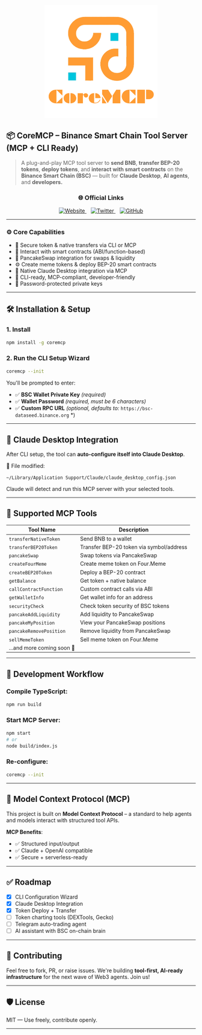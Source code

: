 <p align="center">
  <img src="coremcp.png" alt="coremcp Logo" width="300"/>
</p>

## 📦 CoreMCP – Binance Smart Chain Tool Server (MCP + CLI Ready)

> A plug-and-play MCP tool server to **send BNB**, **transfer BEP-20 tokens**, **deploy tokens**, and **interact with smart contracts** on the **Binance Smart Chain (BSC)** — built for **Claude Desktop**, **AI agents**, and **developers.**

<div align="center">
  <h3>🌐 Official Links</h3>
  <a href="https://coremcp.fun/" target="_blank">
    <img src="https://img.shields.io/badge/🌍_Website-coremcp.fun-blue?style=for-the-badge" alt="Website" />
  </a>
  &nbsp;&nbsp;
  <a href="https://x.com/CoreMCP" target="_blank">
    <img src="https://img.shields.io/badge/𝕏_Twitter-@CoreMCP-black?style=for-the-badge" alt="Twitter" />
  </a>
  &nbsp;&nbsp;
  <a href="https://github.com/CoreMCP/CoreMCP" target="_blank">
    <img src="https://img.shields.io/badge/💻_GitHub-CoreMCP/CoreMCP-green?style=for-the-badge" alt="GitHub" />
  </a>
</div>

---

### ⚙️ Core Capabilities

- 🔐 Secure token & native transfers via CLI or MCP
- 🧱 Interact with smart contracts (ABI/function-based)
- 🔄 PancakeSwap integration for swaps & liquidity
- ⚙️ Create meme tokens & deploy BEP-20 smart contracts
- 🧠 Native Claude Desktop integration via MCP
- 🔧 CLI-ready, MCP-compliant, developer-friendly
- 🔑 Password-protected private keys

---

## 🛠 Installation & Setup

### 1. Install

```bash
npm install -g coremcp
```

### 2. Run the CLI Setup Wizard

```bash
coremcp --init
```

You'll be prompted to enter:

- ✅ **BSC Wallet Private Key** _(required)_
- ✅ **Wallet Password** _(required, must be 6 characters)_
- ✅ **Custom RPC URL** _(optional, defaults to:_ `https://bsc-dataseed.binance.org` \*)

---

## 🧠 Claude Desktop Integration

After CLI setup, the tool can **auto-configure itself into Claude Desktop**.

📍 File modified:

```
~/Library/Application Support/Claude/claude_desktop_config.json
```

Claude will detect and run this MCP server with your selected tools.

---

## 🔨 Supported MCP Tools

| Tool Name                  | Description                              |
| -------------------------- | ---------------------------------------- |
| `transferNativeToken`      | Send BNB to a wallet                     |
| `transferBEP20Token`       | Transfer BEP-20 token via symbol/address |
| `pancakeSwap`              | Swap tokens via PancakeSwap              |
| `createFourMeme`           | Create meme token on Four.Meme           |
| `createBEP20Token`         | Deploy a BEP-20 contract                 |
| `getBalance`               | Get token + native balance               |
| `callContractFunction`     | Custom contract calls via ABI            |
| `getWalletInfo`            | Get wallet info for an address           |
| `securityCheck`            | Check token security of BSC tokens       |
| `pancakeAddLiquidity`      | Add liquidity to PancakeSwap             |
| `pancakeMyPosition`        | View your PancakeSwap positions          |
| `pancakeRemovePosition`    | Remove liquidity from PancakeSwap        |
| `sellMemeToken`            | Sell meme token on Four.Meme             |
| ...and more coming soon 🔧 |

---

## 🧪 Development Workflow

### Compile TypeScript:

```bash
npm run build
```

### Start MCP Server:

```bash
npm start
# or
node build/index.js
```

### Re-configure:

```bash
coremcp --init
```

---

## 📘 Model Context Protocol (MCP)

This project is built on **Model Context Protocol** – a standard to help agents and models interact with structured tool APIs.

**MCP Benefits**:

- ✅ Structured input/output
- ✅ Claude + OpenAI compatible
- ✅ Secure + serverless-ready

---

## ✅ Roadmap

- [x] CLI Configuration Wizard
- [x] Claude Desktop Integration
- [x] Token Deploy + Transfer
- [ ] Token charting tools (DEXTools, Gecko)
- [ ] Telegram auto-trading agent
- [ ] AI assistant with BSC on-chain brain

---

## 🤝 Contributing

Feel free to fork, PR, or raise issues.
We're building **tool-first, AI-ready infrastructure** for the next wave of Web3 agents. Join us!

---

## 🛡️ License

MIT — Use freely, contribute openly.

---
